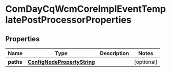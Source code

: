
# ComDayCqWcmCoreImplEventTemplatePostProcessorProperties

## Properties
Name | Type | Description | Notes
------------ | ------------- | ------------- | -------------
**paths** | [**ConfigNodePropertyString**](ConfigNodePropertyString.md) |  |  [optional]



